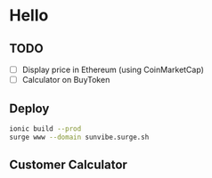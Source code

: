 # Hello

## TODO

- [ ] Display price in Ethereum (using CoinMarketCap)
- [ ] Calculator on BuyToken

## Deploy

```bash
ionic build --prod
surge www --domain sunvibe.surge.sh
```

## Customer Calculator